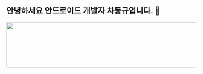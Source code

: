 ## 안녕하세요 안드로이드 개발자 차동규입니다. 👋

<a href="https://github.com/devxb/gitanimals">
  <img src="https://render.gitanimals.org/lines/{lnlp0}?pet-id=1" width="1000" height="120"/>
</a>
<!--
**lnlp0/lnlp0** is a ✨ _special_ ✨ repository because its `README.md` (this file) appears on your GitHub profile.

Here are some ideas to get you started:

- 🔭 I’m currently working on ...
- 🌱 I’m currently learning ...
- 👯 I’m looking to collaborate on ...
- 🤔 I’m looking for help with ...
- 💬 Ask me about ...
- 📫 How to reach me: ...
- 😄 Pronouns: ...
- ⚡ Fun fact: ...
-->
